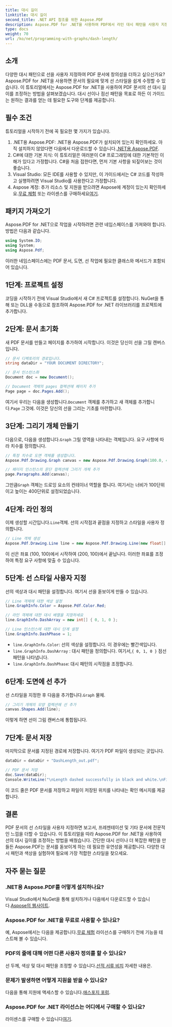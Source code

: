 ```yaml
---
title: 대시 길이
linktitle: 대시 길이
second_title: .NET API 참조를 위한 Aspose.PDF
description: Aspose.PDF for .NET을 사용하여 PDF에서 라인 대시 패턴을 사용자 지정하는 방법을 단계별 가이드로 알아보세요. 문서에 스타일을 추가하는 데 완벽합니다.
type: docs
weight: 70
url: /ko/net/programming-with-graphs/dash-length/
---
```

## 소개

다양한 대시 패턴으로 선을 사용자 지정하여 PDF 문서에 창의성을 더하고 싶으신가요? Aspose.PDF for .NET을 사용하면 문서의 필요에 맞게 선 스타일을 쉽게 수정할 수 있습니다. 이 튜토리얼에서는 Aspose.PDF for .NET을 사용하여 PDF 문서의 선 대시 길이를 조정하는 방법을 살펴보겠습니다. 대시 선이나 점선 패턴을 목표로 하든 이 가이드는 원하는 결과를 얻는 데 필요한 도구와 단계를 제공합니다.

## 필수 조건

튜토리얼을 시작하기 전에 꼭 필요한 몇 가지가 있습니다.

1. .NET용 Aspose.PDF: .NET용 Aspose.PDF가 설치되어 있는지 확인하세요. 아직 설치하지 않았다면 다음에서 다운로드할 수 있습니다.[.NET용 Aspose.PDF](https://releases.aspose.com/pdf/net/).
2. C#에 대한 기본 지식: 이 튜토리얼은 여러분이 C# 프로그래밍에 대한 기본적인 이해가 있다고 가정합니다. C#을 처음 접한다면, 먼저 기본 사항을 되짚어보는 것이 좋습니다.
3. Visual Studio: 모든 IDE를 사용할 수 있지만, 이 가이드에서는 C# 코드를 작성하고 실행하려면 Visual Studio를 사용한다고 가정합니다.
4.  Aspose 계정: 추가 리소스 및 지원을 받으려면 Aspose에 계정이 있는지 확인하세요.[무료 체험](https://releases.aspose.com/) 또는 라이센스를 구매하세요[여기](https://purchase.aspose.com/buy).

## 패키지 가져오기

Aspose.PDF for .NET으로 작업을 시작하려면 관련 네임스페이스를 가져와야 합니다. 방법은 다음과 같습니다.

```csharp
using System.IO;
using System;
using Aspose.Pdf;
```

이러한 네임스페이스에는 PDF 문서, 도면, 선 작업에 필요한 클래스와 메서드가 포함되어 있습니다.

## 1단계: 프로젝트 설정

코딩을 시작하기 전에 Visual Studio에서 새 C# 프로젝트를 설정합니다. NuGet을 통해 또는 DLL을 수동으로 참조하여 Aspose.PDF for .NET 라이브러리를 프로젝트에 추가합니다. 

## 2단계: 문서 초기화

새 PDF 문서를 만들고 페이지를 추가하여 시작합니다. 이것은 당신이 선을 그릴 캔버스입니다.

```csharp
// 문서 디렉토리의 경로입니다.
string dataDir = "YOUR DOCUMENT DIRECTORY";

// 문서 인스턴스화
Document doc = new Document();

// Document 객체의 pages 컬렉션에 페이지 추가
Page page = doc.Pages.Add();
```

 여기서 우리는 다음을 생성합니다.`Document` 객체를 추가하고 새 객체를 추가합니다.`Page` 그것에. 이것은 당신의 선을 그리는 기초를 마련합니다.

## 3단계: 그리기 개체 만들기

 다음으로, 다음을 생성합니다.`Graph` 그릴 영역을 나타내는 객체입니다. 요구 사항에 따라 치수를 정의합니다.

```csharp
// 특정 치수로 도면 객체를 생성합니다.
Aspose.Pdf.Drawing.Graph canvas = new Aspose.Pdf.Drawing.Graph(100.0, 400.0);

// 페이지 인스턴스의 문단 컬렉션에 그리기 개체 추가
page.Paragraphs.Add(canvas);
```

 그만큼`Graph` 객체는 드로잉 요소의 컨테이너 역할을 합니다. 여기서는 너비가 100단위이고 높이는 400단위로 설정되었습니다.

## 4단계: 라인 정의

 이제 생성할 시간입니다.`Line`객체. 선의 시작점과 끝점을 지정하고 스타일을 사용자 정의합니다.

```csharp
// Line 객체 생성
Aspose.Pdf.Drawing.Line line = new Aspose.Pdf.Drawing.Line(new float[] { 100, 100, 200, 100 });
```

이 선은 좌표 (100, 100)에서 시작하여 (200, 100)에서 끝납니다. 이러한 좌표를 조정하여 특정 요구 사항에 맞출 수 있습니다.

## 5단계: 선 스타일 사용자 지정

선의 색상과 대시 패턴을 설정합니다. 여기서 선을 돋보이게 만들 수 있습니다.

```csharp
// Line 객체에 대한 색상 설정
line.GraphInfo.Color = Aspose.Pdf.Color.Red;

// 라인 객체에 대한 대시 배열을 지정하세요
line.GraphInfo.DashArray = new int[] { 0, 1, 0 };

// Line 인스턴스에 대한 대시 단계 설정
line.GraphInfo.DashPhase = 1;
```

- `line.GraphInfo.Color`: 선의 색상을 설정합니다. 이 경우에는 빨간색입니다.
- `line.GraphInfo.DashArray` : 대시 패턴을 정의합니다. 여기서,`{ 0, 1, 0 }` 점선 패턴을 나타냅니다.
- `line.GraphInfo.DashPhase`: 대시 패턴의 시작점을 조정합니다.

## 6단계: 도면에 선 추가

 선 스타일을 지정한 후 다음을 추가합니다.`Graph` 물체.

```csharp
// 그리기 개체의 모양 컬렉션에 선 추가
canvas.Shapes.Add(line);
```

이렇게 하면 선이 그림 캔버스에 통합됩니다.

## 7단계: 문서 저장

마지막으로 문서를 지정된 경로에 저장합니다. 여기가 PDF 파일이 생성되는 곳입니다.

```csharp
dataDir = dataDir + "DashLength_out.pdf";

// PDF 문서 저장
doc.Save(dataDir);
Console.WriteLine("\nLength dashed successfully in black and white.\nFile saved at " + dataDir);
```

이 코드 줄은 PDF 문서를 저장하고 파일이 저장된 위치를 나타내는 확인 메시지를 제공합니다.

## 결론

PDF 문서의 선 스타일을 사용자 지정하면 보고서, 프레젠테이션 및 기타 문서에 전문적인 느낌을 더할 수 있습니다. 이 튜토리얼을 따라 Aspose.PDF for .NET을 사용하여 선의 대시 길이를 조정하는 방법을 배웠습니다. 간단한 대시 선이나 더 복잡한 패턴을 만들든 Aspose.PDF는 문서를 돋보이게 하는 데 필요한 유연성을 제공합니다. 다양한 대시 패턴과 색상을 실험하여 필요에 가장 적합한 스타일을 찾으세요.

## 자주 묻는 질문

### .NET용 Aspose.PDF를 어떻게 설치하나요?
 Visual Studio에서 NuGet을 통해 설치하거나 다음에서 다운로드할 수 있습니다.[Aspose의 웹사이트](https://releases.aspose.com/pdf/net/).

### Aspose.PDF for .NET을 무료로 사용할 수 있나요?
 예, Aspose에서는 다음을 제공합니다.[무료 체험](https://releases.aspose.com/) 라이선스를 구매하기 전에 기능을 테스트해 볼 수 있습니다.

### PDF의 줄에 대해 어떤 다른 사용자 정의를 할 수 있나요?
 선 두께, 색상 및 대시 패턴을 조정할 수 있습니다.[선적 서류 비치](https://reference.aspose.com/pdf/net/) 자세한 내용은.

### 문제가 발생하면 어떻게 지원을 받을 수 있나요?
 다음을 통해 지원에 액세스할 수 있습니다.[애스포지 포럼](https://forum.aspose.com/c/pdf/10).

### Aspose.PDF for .NET 라이선스는 어디에서 구매할 수 있나요?
라이센스를 구매할 수 있습니다[여기](https://purchase.aspose.com/buy).